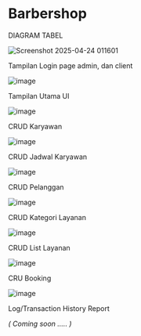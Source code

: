 # Barbershop

DIAGRAM TABEL

![Screenshot 2025-04-24 011601](https://github.com/user-attachments/assets/14da3179-7984-4189-af6a-170c0ea30040)

Tampilan Login page admin, dan client

![image](https://github.com/user-attachments/assets/40f66fb1-ee4a-40b2-9981-6b4aa26b2a94)

Tampilan Utama UI 

![image](https://github.com/user-attachments/assets/a9b9a299-5032-4691-97c2-6b86c4934398)

CRUD Karyawan

![image](https://github.com/user-attachments/assets/3f1e8e51-66e1-4fea-8954-b95cc500a412)

CRUD Jadwal Karyawan

![image](https://github.com/user-attachments/assets/2e6a85b5-def2-4ff3-869d-69b48b0c1132)

CRUD Pelanggan

![image](https://github.com/user-attachments/assets/558b2ffc-1f72-49de-a541-315de50a75e8)

CRUD Kategori Layanan

![image](https://github.com/user-attachments/assets/793a591e-c467-491e-8b89-25ae45876842)

CRUD List Layanan

![image](https://github.com/user-attachments/assets/0b815a91-916a-413a-9d81-d813a9576f45)

CRU Booking

![image](https://github.com/user-attachments/assets/9e2872a5-800f-4865-a89b-f543a83418d3)

Log/Transaction History Report

_( Coming soon ..... )_





